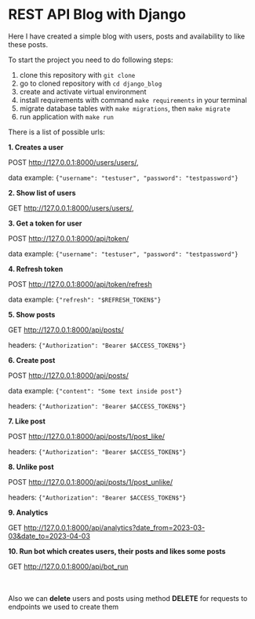 # REST API Blog with Django
Here I have created a simple blog with users, posts and availability to like these posts.

To start the project you need to do following steps:
1. clone this repository with `git clone`
2. go to cloned repository with `cd django_blog`
3. create and activate virtual environment
4. install requirements with command `make requirements` in your terminal
5. migrate database tables with `make migrations`, then `make migrate`
6. run application with `make run`


There is a list of possible urls:

**1. Creates a user**

POST http://127.0.0.1:8000/users/users/, 

data example: 
`{"username": "testuser", "password": "testpassword"}`


**2. Show list of users**

GET http://127.0.0.1:8000/users/users/, 


**3. Get a token for user**

POST http://127.0.0.1:8000/api/token/

data example: 
`{"username": "testuser", "password": "testpassword"}`


**4. Refresh token**

POST http://127.0.0.1:8000/api/token/refresh

data example: 
`{"refresh": "$REFRESH_TOKEN$"}`

**5. Show posts**

GET http://127.0.0.1:8000/api/posts/

headers: 
`{"Authorization": "Bearer $ACCESS_TOKEN$"}`

**6. Create post**

POST http://127.0.0.1:8000/api/posts/

data example:
`{"content": "Some text inside post"}`

headers: 
`{"Authorization": "Bearer $ACCESS_TOKEN$"}`

**7. Like post**

POST http://127.0.0.1:8000/api/posts/1/post_like/

headers: 
`{"Authorization": "Bearer $ACCESS_TOKEN$"}`

**8. Unlike post**

POST http://127.0.0.1:8000/api/posts/1/post_unlike/

headers: 
`{"Authorization": "Bearer $ACCESS_TOKEN$"}`

**9. Analytics**

GET http://127.0.0.1:8000/api/analytics?date_from=2023-03-03&date_to=2023-04-03

**10. Run bot which creates users, their posts and likes some posts**

GET http://127.0.0.1:8000/api/bot_run

<br><br>
Also we can **delete** users and posts using method **DELETE** for requests to endpoints we used to create them
